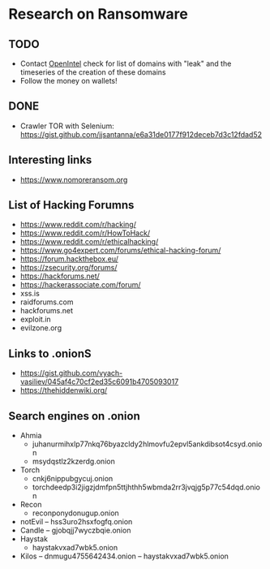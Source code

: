 # Research on Ransomware

## TODO
- Contact [OpenIntel](https://openintel.nl/) check for list of domains with "leak" and the timeseries of the creation of these domains
- Follow the money on wallets!

## DONE
- Crawler TOR with Selenium: https://gist.github.com/jjsantanna/e6a31de0177f912deceb7d3c12fdad52

## Interesting links
- https://www.nomoreransom.org

## List of Hacking Forumns
- https://www.reddit.com/r/hacking/
- https://www.reddit.com/r/HowToHack/
- https://www.reddit.com/r/ethicalhacking/
- https://www.go4expert.com/forums/ethical-hacking-forum/
- https://forum.hackthebox.eu/
- https://zsecurity.org/forums/
- https://hackforums.net/
- https://hackerassociate.com/forum/
- xss.is
- raidforums.com
- hackforums.net
- exploit.in
- evilzone.org

## Links to .onionS
- https://gist.github.com/vyach-vasiliev/045af4c70cf2ed35c6091b4705093017
- https://thehiddenwiki.org/

## Search engines on .onion
- Ahmia
  - juhanurmihxlp77nkq76byazcldy2hlmovfu2epvl5ankdibsot4csyd.onion
  - msydqstlz2kzerdg.onion
- Torch
  - cnkj6nippubgycuj.onion
  - torchdeedp3i2jigzjdmfpn5ttjhthh5wbmda2rr3jvqjg5p77c54dqd.onion
- Recon
  - reconponydonugup.onion
- notEvil 
  – hss3uro2hsxfogfq.onion
- Candle 
  – gjobqjj7wyczbqie.onion
- Haystak 
  - haystakvxad7wbk5.onion
- Kilos 
  – dnmugu4755642434.onion
  – haystakvxad7wbk5.onion
